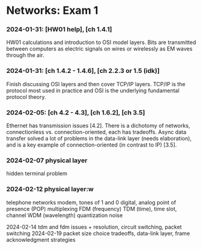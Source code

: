 # Networks: Exam 1

### 2024-01-31: [HW01 help], [ch 1.4.1] 
HW01 calculations and introduction to OSI model layers. Bits are transmitted between computers as electric signals on wires or wirelessly as EM waves through the air.

### 2024-01-31: [ch 1.4.2 - 1.4.6], [ch 2.2.3 or 1.5 (idk)]
Finish discussing OSI layers and then cover TCP/IP layers. TCP/IP is the protocol most used in practice and OSI is the underlying fundamental protocol theory.

### 2024-02-05: [ch 4.2 - 4.3], [ch 1.6.2], [ch 3.5]
Ethernet has transmission issues [4.2]. There is a dichotomy of networks, connectionless vs. connection-oriented, each has tradeoffs. Async data transfer solved a lot of problems in the data-link layer (needs elaboration), and is a key example of connection-oriented (in contrast to IP) [3.5].

### 2024-02-07 physical layer
hidden terminal problem


### 2024-02-12 physical layer:w
telephone networks
modem, tones of 1 and 0
digital, analog
point of presence (POP)
multiplexing 
FDM (frequency)
TDM (time), time slot, channel
WDM (wavelength)
quantization noise 


2024-02-14 tdm and fdm issues + resolution, circuit switching, packet switching
2024-02-19 packet size choice tradeoffs, data-link layer, frame acknowledgment strategies

